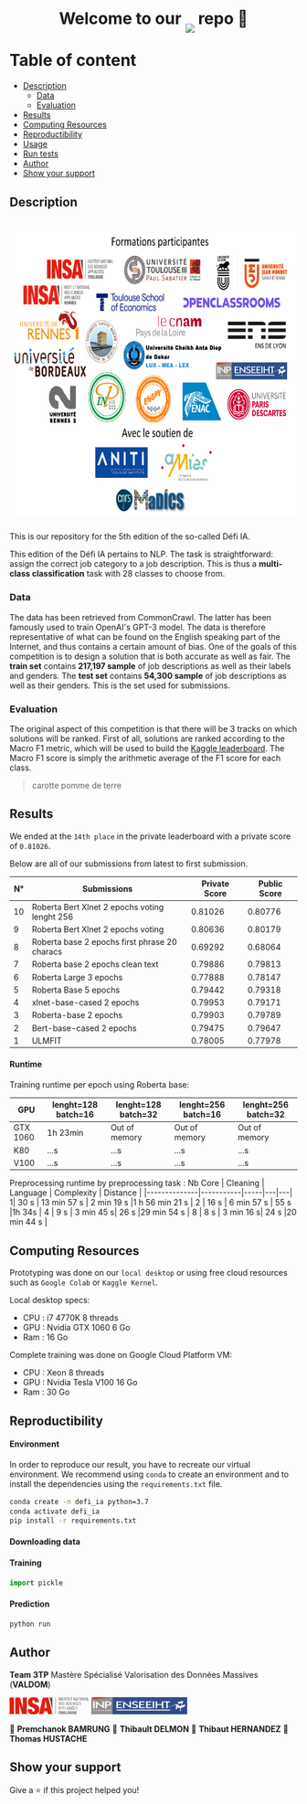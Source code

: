 # <h1 align="center">Welcome to our [<img src="https://kaggle.com/static/images/site-logo.png" height="50" style="margin-bottom:-15px" />](https://kaggle.com) repo 👋</h1>


# Table of content
  - [Description](#description)
    - [Data](#data)
    - [Evaluation](#evaluation)
  - [Results](#results)
  - [Computing Resources](#computing-resources)
  - [Reproductibility](#reproductibility)
  - [Usage](#usage)
  - [Run tests](#run-tests)
  - [Author](#author)
  - [Show your support](#show-your-support)

## Description
<h1 align="center"><img src="images/logos-defi-insa.svg" height="500"></h1>
This is our repository for the  5th edition of the so-called Défi IA.

This edition of the Défi IA pertains to NLP. The task is straightforward: assign the correct job category to a job description. This is thus a **multi-class classification** task with 28 classes to choose from.

### Data
The data has been retrieved from CommonCrawl. The latter has been famously used to train OpenAI's GPT-3 model. The data is therefore representative of what can be found on the English speaking part of the Internet, and thus contains a certain amount of bias. One of the goals of this competition is to design a solution that is both accurate as well as fair.
The **train set** contains **217,197 sample** of job descriptions  as well as their labels and genders.
The **test set** contains **54,300 sample** of job descriptions as well as their genders. This is the set used for submissions.


### Evaluation

The original aspect of this competition is that there will be 3 tracks on which solutions will be ranked. First of all, solutions are ranked according to the Macro F1 metric, which will be used to build the [Kaggle leaderboard](https://www.kaggle.com/c/defi-ia-insa-toulouse/leaderboard). The Macro F1 score is simply the arithmetic average of the F1 score for each class.


> carotte
> pomme de terre

##  Results
We ended at the `14th place` in the private leaderboard with a private score of `0.81026`.

Below are all of our submissions from latest to first submission.


| N° | Submissions                                   | Private Score | Public Score |
|----|-----------------------------------------------|---------------|--------------|
| 10 | Roberta Bert Xlnet 2 epochs voting lenght 256 | 0.81026       | 0.80776      |
| 9  | Roberta Bert Xlnet 2 epochs voting            | 0.80636       | 0.80179      |
| 8  | Roberta base 2 epochs first phrase 20 characs | 0.69292       | 0.68064      |
| 7  | Roberta base 2 epochs clean text              | 0.79886       | 0.79813      |
| 6  | Roberta Large 3 epochs                        | 0.77888       | 0.78147      |
| 5  | Roberta Base 5 epochs                         | 0.79442       | 0.79318      |
| 4  | xlnet-base-cased 2 epochs                     | 0.79953       | 0.79171      |
| 3  | Roberta-base 2 epochs                         | 0.79903       | 0.79789      |
| 2  | Bert-base-cased 2 epochs                      | 0.79475       | 0.79647      |
| 1  | ULMFIT                                        | 0.78005       | 0.77978      |



#### Runtime
Training runtime per epoch using Roberta base:



GPU | lenght=128 batch=16 | lenght=128 batch=32 | lenght=256 batch=16 | lenght=256 batch=32 |
|--------------|-----------|-----|---|---|
GTX 1060  | 1h 23min | Out of memory | Out of memory | Out of memory |
K80  | ...s | ...s | ...s | ...s |
V100  | ...s | ...s | ...s | ...s |



Preprocessing runtime by preprocessing task :
Nb Core | Cleaning | Language | Complexity | Distance |
|--------------|-----------|-----|---|---|
1| 30 s | 13 min 57 s | 2 min 19 s |1 h 56 min 21 s |
2  | 16 s | 6 min 57 s | 55 s |1h 34s |
4  | 9 s | 3 min 45 s| 26 s |29 min 54 s |
8  | 8 s | 3 min 16 s| 24 s |20 min 44 s |




## Computing Resources


Prototyping was done on our `local desktop` or using free cloud resources such as `Google Colab` or `Kaggle Kernel`.

Local desktop specs:
- CPU :  i7 4770K 8 threads
- GPU : Nvidia GTX 1060 6 Go
- Ram : 16 Go

Complete training was done on Google Cloud Platform VM:
- CPU : Xeon 8 threads
- GPU : Nvidia Tesla V100 16 Go
- Ram : 30 Go


## Reproductibility
#### Environment
In order to reproduce our result, you have to recreate our virtual environment. We recommend using `conda` to create an environment and to install the dependencies using the `requirements.txt` file.

```bash
conda create -n defi_ia python=3.7
conda activate defi_ia
pip install -r requirements.txt
```

#### Downloading data

#### Training
```python
import pickle
```

#### Prediction

```bash
python run
```
####

## Author
**Team 3TP** Mastère Spécialisé Valorisation des Données Massives (**VALDOM**)


<img src=images/logo_insa_toulouse.png height="30"/> <img src=images/logo_n7.png height="30"/>

👤 **Premchanok BAMRUNG**
👤 **Thibault DELMON**
👤 **Thibaut HERNANDEZ**
👤 **Thomas HUSTACHE**



## Show your support

Give a ⭐️ if this project helped you!
